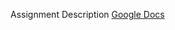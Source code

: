 Assignment Description
<a href="https://docs.google.com/document/d/1aTexsu3nPzcpIJ4SKn9m3wNXYv8a8t9BOKhXNskkRfI/edit?usp=sharing">Google Docs</a>